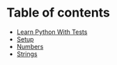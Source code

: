 # Table of contents

* [Learn Python With Tests](README.md)
* [Setup](setup.md)
* [Numbers](numbers.md)
* [Strings](strings.md)

